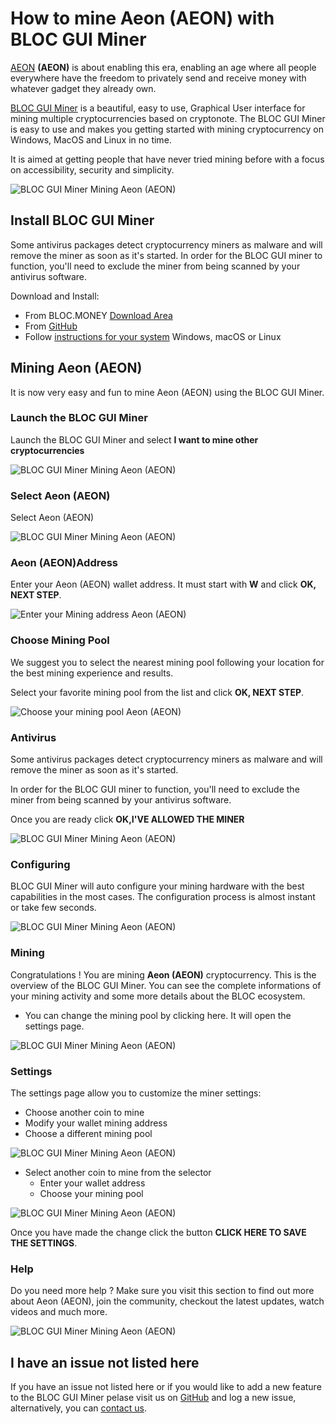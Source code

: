 # **How to mine Aeon (AEON) with BLOC GUI Miner**

[AEON](http://www.aeon.cash) **(AEON)** is about enabling this era, enabling an age where all people everywhere have the freedom to privately send and receive money with whatever gadget they already own.

[BLOC GUI Miner](../mining/BLOC-GUI-Miner.md) is a beautiful, easy to use, Graphical User interface for mining multiple cryptocurrencies based on cryptonote. The BLOC GUI Miner is easy to use and makes you getting started with mining cryptocurrency on Windows, MacOS and Linux in no time.

It is aimed at getting people that have never tried mining before with a focus on accessibility, security and simplicity.

![BLOC GUI Miner Mining Aeon (AEON)](images/BLOC-GUI-MINER/SCREEN-AEON.jpg)

## **Install BLOC GUI Miner**

Some antivirus packages detect cryptocurrency miners as malware and will remove the miner as soon as it's started. In order for the BLOC GUI miner to function, you'll need to exclude the miner from being scanned by your antivirus software.

Download and Install:

- From BLOC.MONEY [Download Area](https://bloc.money/download)
- From [GitHub](https://github.com/furiousteam/GUI-miner/releases/latest)
- Follow [instructions for your system](../mining/BLOC-GUI-Miner-using.md) Windows, macOS or Linux 

## **Mining Aeon (AEON)**

It is now very easy and fun to mine Aeon (AEON) using the BLOC GUI Miner.

### **Launch the BLOC GUI Miner**

Launch the BLOC GUI Miner and select **I want to mine other cryptocurrencies**

![BLOC GUI Miner Mining Aeon (AEON)](images/BLOC-GUI-MINER/BLOC-GUI-Miner-v0.0.3-miner-setup.png)

### **Select Aeon (AEON)**

Select Aeon (AEON)

![BLOC GUI Miner Mining Aeon (AEON)](images/BLOC-GUI-MINER/XMRIG.png)

### **Aeon (AEON)Address**

Enter your Aeon (AEON) wallet address. It must start with **W** and click **OK, NEXT STEP**.

![Enter your Mining address Aeon (AEON)](images/BLOC-GUI-MINER/aeon-address.png)

### **Choose Mining Pool**

We suggest you to select the nearest mining pool following your location for the best mining experience and results.

Select your favorite mining pool from the list and click **OK, NEXT STEP**.

![Choose your mining pool Aeon (AEON)](images/BLOC-GUI-MINER/aeon-pool.png)

### **Antivirus**

Some antivirus packages detect cryptocurrency miners as malware and will remove the miner as soon as it's started.

In order for the BLOC GUI miner to function, you'll need to exclude the miner from being scanned by your antivirus software.

Once you are ready click **OK,I'VE ALLOWED THE MINER**

![BLOC GUI Miner Mining Aeon (AEON)](images/BLOC-GUI-MINER/BLOC-GUI-Miner-v0.0.3-antivirus.png)

### **Configuring**

BLOC GUI Miner will auto configure your mining hardware with the best capabilities in the most cases. The configuration process is almost instant or take few seconds.

![BLOC GUI Miner Mining Aeon (AEON)](images/BLOC-GUI-MINER/BLOC-GUI-Miner-v0.0.3-ready.png)

### **Mining**

Congratulations ! You are mining **Aeon (AEON)** cryptocurrency. This is the overview of the BLOC GUI Miner. You can see the complete informations of your mining activity and some more details about the BLOC ecosystem.

- You can change the mining pool by clicking here. It will open the settings page.

![BLOC GUI Miner Mining Aeon (AEON)](images/BLOC-GUI-MINER/aeon-mining.png)

### **Settings** <a name="Aeon (AEON)-settings"></a>

The settings page allow you to customize the miner settings:

- Choose another coin to mine
- Modify your wallet mining address
- Choose a different mining pool

![BLOC GUI Miner Mining Aeon (AEON)](images/BLOC-GUI-MINER/aeon-settings.png)

- Select another coin to mine from the selector
    * Enter your wallet address
    * Choose your mining pool

![BLOC GUI Miner Mining Aeon (AEON)](images/BLOC-GUI-MINER/aeon-settings2.png)

Once you have made the change click the button **CLICK HERE TO SAVE THE SETTINGS**.

### **Help**

Do you need more help ? Make sure you visit this section to find out more about Aeon (AEON), join the community, checkout the latest updates, watch videos and much more.

![BLOC GUI Miner Mining Aeon (AEON)](images/BLOC-GUI-MINER/aeon-help.png)

## **I have an issue not listed here**

If you have an issue not listed here or if you would like to add a new feature to the BLOC GUI Miner pelase visit us on [GitHub](https://github.com/furiousteam/GUI-miner) and log a new issue, alternatively, you can [contact us](../about/Community.md).
